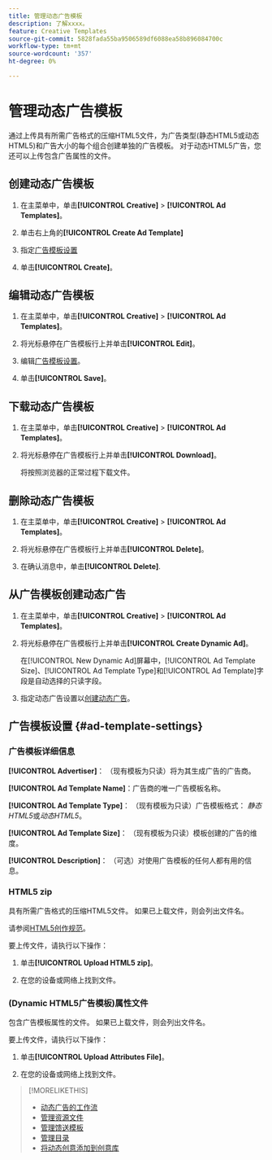 ```yaml
---
title: 管理动态广告模板
description: 了解xxxx。
feature: Creative Templates
source-git-commit: 5828fada55ba9506589df6088ea58b896084700c
workflow-type: tm+mt
source-wordcount: '357'
ht-degree: 0%

---
```


# 管理动态广告模板

通过上传具有所需广告格式的压缩HTML5文件，为广告类型(静态HTML5或动态HTML5)和广告大小的每个组合创建单独的广告模板。 对于动态HTML5广告，您还可以上传包含广告属性<!-- more clarification? -->的文件。

<!-- add this where/how?: You can use the same feed template for multiple ad templates. -->

<!-- EXPLAIN MORE:  Is this like repropagating a feed file through a template, or can you just change some things? Is generating an ad template a one-time thing, using the existing feed file, but you might later update the file and re-propagation doesn't happen automatically? Clarify the use cases for each.-->

## 创建动态广告模板

1. 在主菜单中，单击&#x200B;**[!UICONTROL Creative]** > **[!UICONTROL Ad Templates]**。

1. 单击右上角的&#x200B;**[!UICONTROL Create Ad Template]**

1. 指定[广告模板设置](#ad-template-settings)

1. 单击&#x200B;**[!UICONTROL Create]**。

## 编辑动态广告模板

1. 在主菜单中，单击&#x200B;**[!UICONTROL Creative]** > **[!UICONTROL Ad Templates]**。

1. 将光标悬停在广告模板行上并单击&#x200B;**[!UICONTROL Edit]**。

1. 编辑[广告模板设置](#ad-template-settings)。

1. 单击&#x200B;**[!UICONTROL Save]**。

## 下载动态广告模板

<!-- Explain more about what this contains and the format:  Downloaded ad templates are compressed (zipped) files that include XXX as TDF files and the uploaded HTML5 (and attributes?) data. You can open the TDF file in a text editor. -->

1. 在主菜单中，单击&#x200B;**[!UICONTROL Creative]** > **[!UICONTROL Ad Templates]**。

1. 将光标悬停在广告模板行上并单击&#x200B;**[!UICONTROL Download]**。

   将按照浏览器的正常过程下载文件。

## 删除动态广告模板

1. 在主菜单中，单击&#x200B;**[!UICONTROL Creative]** > **[!UICONTROL Ad Templates]**。

1. 将光标悬停在广告模板行上并单击&#x200B;**[!UICONTROL Delete]**。

1. 在确认消息中，单击&#x200B;**[!UICONTROL Delete]**.<!-- Confirm -->

## 从广告模板创建动态广告

1. 在主菜单中，单击&#x200B;**[!UICONTROL Creative]** > **[!UICONTROL Ad Templates]**。

1. 将光标悬停在广告模板行上并单击&#x200B;**[!UICONTROL Create Dynamic Ad]**。

   在[!UICONTROL New Dynamic Ad]屏幕中，[!UICONTROL Ad Template Size]、[!UICONTROL Ad Template Type]和[!UICONTROL Ad Template]字段是自动选择的只读字段。

1. 指定动态广告设置以[创建动态广告](/help/creative/creative-libraries/creative-add-dynamic.md)。

## 广告模板设置 {#ad-template-settings}

### 广告模板详细信息

**[!UICONTROL Advertiser]**： （现有模板为只读）将为其生成广告的广告商。

**[!UICONTROL Ad Template Name]**：广告商的唯一广告模板名称。

**[!UICONTROL Ad Template Type]**： （现有模板为只读）广告模板格式： *静态HTML5*&#x200B;或&#x200B;*动态HTML5*。

**[!UICONTROL Ad Template Size]**： （现有模板为只读）模板创建的广告的维度。

**[!UICONTROL Description]**： （可选）对使用广告模板的任何人都有用的信息。

<!-- I don't see this on 9/24:

### (Static HTML5 ad templates) Click Tags

**\[Click Tag Parameter\]**: The click tag parameters to allow click-tracking redirects from ads created using the ad template. To add a parameter, click **[!UICONTROL + Add More]** and enter an additional parameter. You can include up to five parameters.

-->

### HTML5 zip

具有所需广告格式的压缩HTML5文件。 如果已上载文件，则会列出文件名。

请参阅[HTML5创作规范](/help/creative/creative-libraries/html5-creative-specification.md)。

要上传文件，请执行以下操作：

1. 单击&#x200B;**[!UICONTROL Upload HTML5 zip]**。

1. 在您的设备或网络上找到文件。

### (Dynamic HTML5广告模板)属性文件

<!-- EXPLAIN -->包含广告模板属性的文件。 如果已上载文件，则会列出文件名。

<!-- Add specs for this file type -->

要上传文件，请执行以下操作：

1. 单击&#x200B;**[!UICONTROL Upload Attributes File]**。

1. 在您的设备或网络上找到文件。

>[!MORELIKETHIS]
>
>* [动态广告的工作流](/help/creative/introduction/workflow-dynamic-ads.md)
>* [管理资源文件](/help/creative/feeds/asset-manage.md)
>* [管理馈送模板](/help/creative/feeds/feed-template-manage.md)
>* [管理目录](/help/creative/feeds/catalog-manage.md)
>* [将动态创意添加到创意库](/help/creative/creative-libraries/creative-add-dynamic.md)

